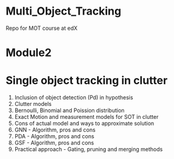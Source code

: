 # Multi_Object_Tracking
Repo for MOT course at edX


# Module2
# Single object tracking in clutter
1. Inclusion of object detection (Pd) in hypothesis
2. Clutter models
3. Bernoulli, Binomial and Poission distribution
4. Exact Motion and measurement models for SOT in clutter
5. Cons of actual model and ways to approximate solution
6. GNN - Algorithm, pros and cons
7. PDA - Algorithm, pros and cons
8. GSF - Algorithm, pros and cons
9. Practical approach - Gating, pruning and merging methods
